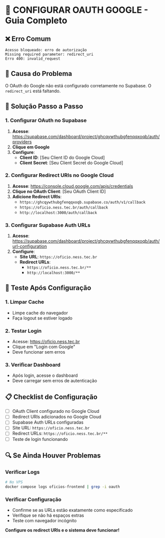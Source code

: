 # 🔧 CONFIGURAR OAUTH GOOGLE - Guia Completo

## ❌ **Erro Comum**
```
Acesso bloqueado: erro de autorização
Missing required parameter: redirect_uri
Erro 400: invalid_request
```

## 🎯 **Causa do Problema**
O OAuth do Google não está configurado corretamente no Supabase. O `redirect_uri` está faltando.

## 🔧 **Solução Passo a Passo**

### **1. Configurar OAuth no Supabase**
1. **Acesse**: https://supabase.com/dashboard/project/ghcqywthubgfenqqxoqb/auth/providers
2. **Clique em Google**
3. **Configure**:
   - **Client ID**: [Seu Client ID do Google Cloud]
   - **Client Secret**: [Seu Client Secret do Google Cloud]

### **2. Configurar Redirect URIs no Google Cloud**
1. **Acesse**: https://console.cloud.google.com/apis/credentials
2. **Clique no OAuth Client**: [Seu OAuth Client ID]
3. **Adicione Redirect URIs**:
   - `https://ghcqywthubgfenqqxoqb.supabase.co/auth/v1/callback`
   - `https://oficio.ness.tec.br/auth/callback`
   - `http://localhost:3000/auth/callback`

### **3. Configurar Supabase Auth URLs**
1. **Acesse**: https://supabase.com/dashboard/project/ghcqywthubgfenqqxoqb/auth/url-configuration
2. **Configure**:
   - **Site URL**: `https://oficio.ness.tec.br`
   - **Redirect URLs**:
     - `https://oficio.ness.tec.br/**`
     - `http://localhost:3000/**`

## 🚀 **Teste Após Configuração**

### **1. Limpar Cache**
- Limpe cache do navegador
- Faça logout se estiver logado

### **2. Testar Login**
- Acesse: https://oficio.ness.tec.br
- Clique em "Login com Google"
- Deve funcionar sem erros

### **3. Verificar Dashboard**
- Após login, acesse o dashboard
- Deve carregar sem erros de autenticação

## 📋 **Checklist de Configuração**

- [ ] OAuth Client configurado no Google Cloud
- [ ] Redirect URIs adicionados no Google Cloud
- [ ] Supabase Auth URLs configuradas
- [ ] Site URL: `https://oficio.ness.tec.br`
- [ ] Redirect URLs: `https://oficio.ness.tec.br/**`
- [ ] Teste de login funcionando

## 🔍 **Se Ainda Houver Problemas**

### **Verificar Logs**
```bash
# No VPS
docker compose logs oficios-frontend | grep -i oauth
```

### **Verificar Configuração**
- Confirme se as URLs estão exatamente como especificado
- Verifique se não há espaços extras
- Teste com navegador incógnito

**Configure os redirect URIs e o sistema deve funcionar!**




